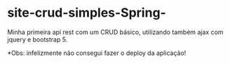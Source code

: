 # site-crud-simples-Spring-
Minha primeira api rest com um CRUD básico, utilizando também ajax com jquery e bootstrap 5.

*Obs: infelizmente não consegui fazer o deploy da aplicação!
